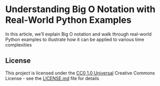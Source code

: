 # Understanding Big O Notation with Real-World Python Examples

In this article, we’ll explain Big O notation and walk through real-world Python examples to illustrate how it can be applied to various time complexities


## License

This project is licensed under the [CC0 1.0 Universal](LICENSE.md)
Creative Commons License - see the [LICENSE.md](LICENSE.md) file for
details

